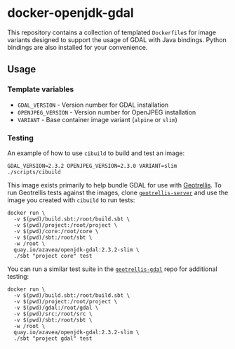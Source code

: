 # docker-openjdk-gdal

This repository contains a collection of templated `Dockerfile`s for image variants
designed to support the usage of GDAL with Java bindings. Python bindings
are also installed for your convenience.

## Usage

### Template variables

* `GDAL_VERSION` - Version number for GDAL installation
* `OPENJPEG_VERSION` - Version number for OpenJPEG installation
* `VARIANT` - Base container image variant (`alpine` or `slim`)

### Testing

An example of how to use `cibuild` to build and test an image:

```
GDAL_VERSION=2.3.2 OPENJPEG_VERSION=2.3.0 VARIANT=slim ./scripts/cibuild
```

This image exists primarily to help bundle GDAL for use with
[Geotrellis](https://github.com/geotrellis/geotrellis-server). To run Geotrellis
tests against the images, clone
[`geotrellis-server`](https://github.com/geotrellis/geotrellis-server)
and use the image you created with `cibuild` to run tests:

```
docker run \
  -v $(pwd)/build.sbt:/root/build.sbt \
  -v $(pwd)/project:/root/project \
  -v $(pwd)/core:/root/core \
  -v $(pwd)/sbt:/root/sbt \
  -w /root \
  quay.io/azavea/openjdk-gdal:2.3.2-slim \
  ./sbt "project core" test
```

You can run a similar test suite in the
[`geotrellis-gdal`](https://github.com/geotrellis/geotrellis-gdal/) repo
for additional testing:

```
docker run \
  -v $(pwd)/build.sbt:/root/build.sbt \
  -v $(pwd)/project:/root/project \
  -v $(pwd)/gdal:/root/gdal \
  -v $(pwd)/src:/root/src \
  -v $(pwd)/sbt:/root/sbt \
  -w /root \
  quay.io/azavea/openjdk-gdal:2.3.2-slim \
  ./sbt "project gdal" test
```
